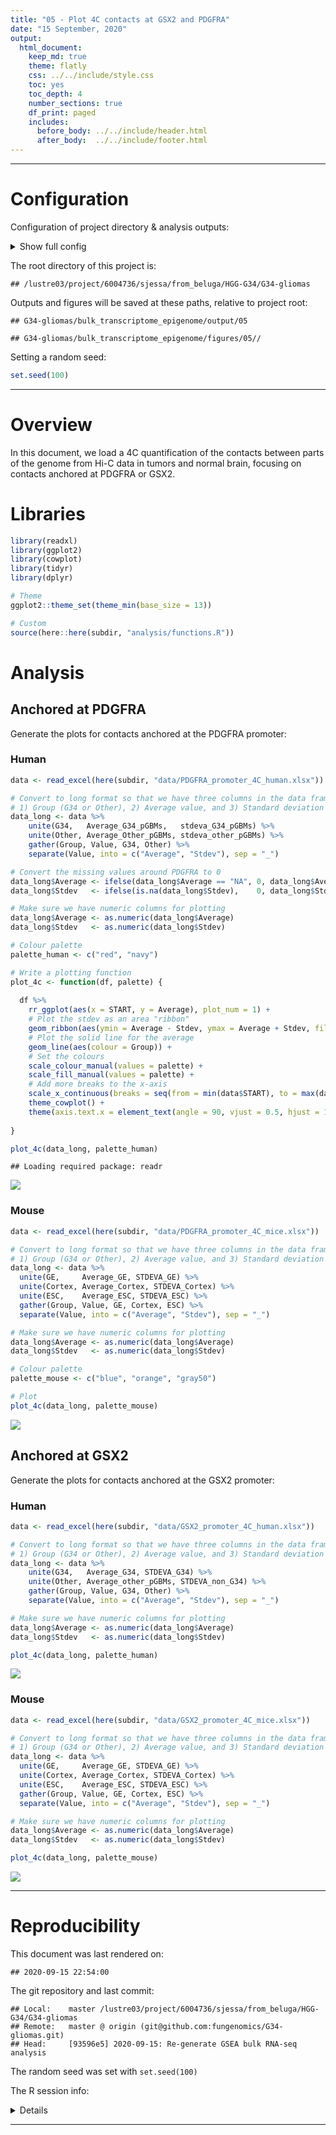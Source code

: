 ```yaml
---
title: "05 - Plot 4C contacts at GSX2 and PDGFRA"
date: "15 September, 2020"
output:
  html_document:
    keep_md: true
    theme: flatly
    css: ../../include/style.css
    toc: yes
    toc_depth: 4
    number_sections: true
    df_print: paged
    includes:
      before_body: ../../include/header.html
      after_body:  ../../include/footer.html
---
```


<!-- FRONT MATTER, insert configuration info -->


<!-- Load custom CSS/JS for code folding -->
<link rel="stylesheet" type="text/css" href="../../include/hideOutput.css">
<script src="../../include/hideOutput.js"></script>

***

# Configuration

Configuration of project directory & analysis outputs:

<details><summary>Show full config</summary>

```r
library(here)

# Set up outputs
message("Document index: ", doc_id)
```

```
## Document index: 05
```

```r
# Specify where to save outputs
out        <- here(subdir, "output", doc_id); dir.create(out, recursive = TRUE)
figout     <- here(subdir, "figures", doc_id, "/"); dir.create(figout, recursive = TRUE)
cache      <- paste0("~/tmp/", basename(here()), "/", subdir, "/", doc_id, "/")

message("Cache: ", cache)
```

```
## Cache: ~/tmp/G34-gliomas/bulk_transcriptome_epigenome/05/
```

</details>

The root directory of this project is:

```
## /lustre03/project/6004736/sjessa/from_beluga/HGG-G34/G34-gliomas
```

Outputs and figures will be saved at these paths, relative to project root:

```
## G34-gliomas/bulk_transcriptome_epigenome/output/05
```

```
## G34-gliomas/bulk_transcriptome_epigenome/figures/05//
```



Setting a random seed:

```r
set.seed(100)
```

***

<!-- END OF FRONT MATTER -->


# Overview

In this document, we load a 4C quantification of the contacts between parts of the genome from Hi-C 
data in tumors and normal brain, focusing on contacts anchored at PDGFRA or GSX2.

# Libraries


```r
library(readxl)
library(ggplot2)
library(cowplot)
library(tidyr)
library(dplyr)

# Theme
ggplot2::theme_set(theme_min(base_size = 13))

# Custom
source(here::here(subdir, "analysis/functions.R"))
```

# Analysis

## Anchored at PDGFRA

Generate the plots for contacts anchored at the PDGFRA promoter:

### Human


```r
data <- read_excel(here(subdir, "data/PDGFRA_promoter_4C_human.xlsx"))

# Convert to long format so that we have three columns in the data frame:
# 1) Group (G34 or Other), 2) Average value, and 3) Standard deviation value
data_long <- data %>%
    unite(G34,   Average_G34_pGBMs,   stdeva_G34_pGBMs) %>%
    unite(Other, Average_Other_pGBMs, stdeva_other_pGBMs) %>%
    gather(Group, Value, G34, Other) %>%
    separate(Value, into = c("Average", "Stdev"), sep = "_")

# Convert the missing values around PDGFRA to 0
data_long$Average <- ifelse(data_long$Average == "NA", 0, data_long$Average)
data_long$Stdev   <- ifelse(is.na(data_long$Stdev),    0, data_long$Stdev)

# Make sure we have numeric columns for plotting
data_long$Average <- as.numeric(data_long$Average)
data_long$Stdev   <- as.numeric(data_long$Stdev)
```



```r
# Colour palette
palette_human <- c("red", "navy")

# Write a plotting function
plot_4c <- function(df, palette) {
  
  df %>%
    rr_ggplot(aes(x = START, y = Average), plot_num = 1) +
    # Plot the stdev as an area "ribbon"
    geom_ribbon(aes(ymin = Average - Stdev, ymax = Average + Stdev, fill = Group), alpha = 0.3) +
    # Plot the solid line for the average
    geom_line(aes(colour = Group)) +
    # Set the colours
    scale_colour_manual(values = palette) +
    scale_fill_manual(values = palette) +
    # Add more breaks to the x-axis
    scale_x_continuous(breaks = seq(from = min(data$START), to = max(data$START), by = 20000)) +
    theme_cowplot() +
    theme(axis.text.x = element_text(angle = 90, vjust = 0.5, hjust = 1, size = rel(0.7)))
  
}

plot_4c(data_long, palette_human)
```

```
## Loading required package: readr
```

![](/lustre03/project/6004736/sjessa/from_beluga/HGG-G34/G34-gliomas/bulk_transcriptome_epigenome/figures/05//human_pdgfra_plot-1.png)<!-- -->


### Mouse


```r
data <- read_excel(here(subdir, "data/PDGFRA_promoter_4C_mice.xlsx"))

# Convert to long format so that we have three columns in the data frame:
# 1) Group (G34 or Other), 2) Average value, and 3) Standard deviation value
data_long <- data %>%
  unite(GE,     Average_GE, STDEVA_GE) %>%
  unite(Cortex, Average_Cortex, STDEVA_Cortex) %>%
  unite(ESC,    Average_ESC, STDEVA_ESC) %>%
  gather(Group, Value, GE, Cortex, ESC) %>%
  separate(Value, into = c("Average", "Stdev"), sep = "_")

# Make sure we have numeric columns for plotting
data_long$Average <- as.numeric(data_long$Average)
data_long$Stdev   <- as.numeric(data_long$Stdev)
```



```r
# Colour palette
palette_mouse <- c("blue", "orange", "gray50")

# Plot
plot_4c(data_long, palette_mouse)
```

![](/lustre03/project/6004736/sjessa/from_beluga/HGG-G34/G34-gliomas/bulk_transcriptome_epigenome/figures/05//mouse_pdgfra_plot-1.png)<!-- -->

## Anchored at GSX2

Generate the plots for contacts anchored at the GSX2 promoter:

### Human


```r
data <- read_excel(here(subdir, "data/GSX2_promoter_4C_human.xlsx"))

# Convert to long format so that we have three columns in the data frame:
# 1) Group (G34 or Other), 2) Average value, and 3) Standard deviation value
data_long <- data %>%
    unite(G34,   Average_G34, STDEVA_G34) %>%
    unite(Other, Average_other_pGBMs, STDEVA_non_G34) %>%
    gather(Group, Value, G34, Other) %>%
    separate(Value, into = c("Average", "Stdev"), sep = "_")

# Make sure we have numeric columns for plotting
data_long$Average <- as.numeric(data_long$Average)
data_long$Stdev   <- as.numeric(data_long$Stdev)
```



```r
plot_4c(data_long, palette_human)
```

![](/lustre03/project/6004736/sjessa/from_beluga/HGG-G34/G34-gliomas/bulk_transcriptome_epigenome/figures/05//human_gsx2_plot-1.png)<!-- -->


### Mouse


```r
data <- read_excel(here(subdir, "data/GSX2_promoter_4C_mice.xlsx"))

# Convert to long format so that we have three columns in the data frame:
# 1) Group (G34 or Other), 2) Average value, and 3) Standard deviation value
data_long <- data %>%
  unite(GE,     Average_GE, STDEVA_GE) %>%
  unite(Cortex, Average_Cortex, STDEVA_Cortex) %>%
  unite(ESC,    Average_ESC, STDEVA_ESC) %>%
  gather(Group, Value, GE, Cortex, ESC) %>%
  separate(Value, into = c("Average", "Stdev"), sep = "_")

# Make sure we have numeric columns for plotting
data_long$Average <- as.numeric(data_long$Average)
data_long$Stdev   <- as.numeric(data_long$Stdev)
```



```r
plot_4c(data_long, palette_mouse)
```

![](/lustre03/project/6004736/sjessa/from_beluga/HGG-G34/G34-gliomas/bulk_transcriptome_epigenome/figures/05//mouse_gsx2_plot-1.png)<!-- -->


<!-- END MATTER, insert reproducibility info -->


***

<!-- Create reproducibility receipt e.g. https://github.com/benmarwick/rrtools/blob/master/inst/templates/paper.Rmd -->

# Reproducibility

This document was last rendered on:

```
## 2020-09-15 22:54:00
```

The git repository and last commit:

```
## Local:    master /lustre03/project/6004736/sjessa/from_beluga/HGG-G34/G34-gliomas
## Remote:   master @ origin (git@github.com:fungenomics/G34-gliomas.git)
## Head:     [93596e5] 2020-09-15: Re-generate GSEA bulk RNA-seq analysis
```

The random seed was set with `set.seed(100)`

The R session info:
<details>

```
## R version 3.5.1 (2018-07-02)
## Platform: x86_64-pc-linux-gnu (64-bit)
## Running under: CentOS Linux 7 (Core)
## 
## Matrix products: default
## BLAS/LAPACK: /cvmfs/soft.computecanada.ca/easybuild/software/2017/Core/imkl/2018.3.222/compilers_and_libraries_2018.3.222/linux/mkl/lib/intel64_lin/libmkl_gf_lp64.so
## 
## locale:
##  [1] LC_CTYPE=en_CA.UTF-8       LC_NUMERIC=C              
##  [3] LC_TIME=en_CA.UTF-8        LC_COLLATE=en_CA.UTF-8    
##  [5] LC_MONETARY=en_CA.UTF-8    LC_MESSAGES=en_CA.UTF-8   
##  [7] LC_PAPER=en_CA.UTF-8       LC_NAME=C                 
##  [9] LC_ADDRESS=C               LC_TELEPHONE=C            
## [11] LC_MEASUREMENT=en_CA.UTF-8 LC_IDENTIFICATION=C       
## 
## attached base packages:
## [1] stats     graphics  grDevices datasets  utils     methods   base     
## 
## other attached packages:
## [1] dplyr_0.8.0   tidyr_0.8.2   cowplot_0.9.4 ggplot2_3.1.0 readxl_1.2.0 
## [6] here_0.1     
## 
## loaded via a namespace (and not attached):
##  [1] Rcpp_1.0.5          git2r_0.27.1        cellranger_1.1.0   
##  [4] compiler_3.5.1      pillar_1.4.6        BiocManager_1.30.10
##  [7] plyr_1.8.6          tools_3.5.1         digest_0.6.25      
## [10] evaluate_0.14       lifecycle_0.2.0     tibble_3.0.3       
## [13] gtable_0.3.0        pkgconfig_2.0.3     rlang_0.4.7        
## [16] yaml_2.2.1          xfun_0.17           withr_2.2.0        
## [19] stringr_1.4.0       knitr_1.29          vctrs_0.3.4        
## [22] rprojroot_1.3-2     grid_3.5.1          tidyselect_1.1.0   
## [25] glue_1.4.2          R6_2.4.1            rmarkdown_1.11     
## [28] purrr_0.3.4         magrittr_1.5        backports_1.1.9    
## [31] scales_1.1.1        htmltools_0.5.0     ellipsis_0.3.1     
## [34] assertthat_0.2.1    colorspace_1.4-1    renv_0.10.0        
## [37] stringi_1.5.3       lazyeval_0.2.2      munsell_0.5.0      
## [40] crayon_1.3.4
```

</details>


***

<!-- END OF END MATTER -->
